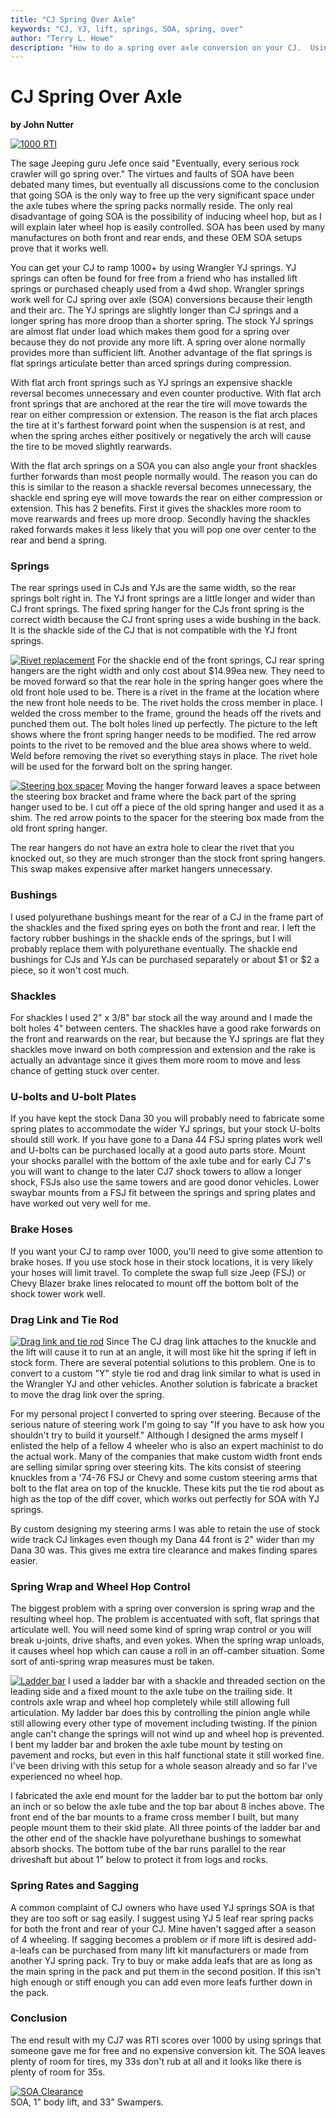 ```yaml
---
title: "CJ Spring Over Axle"
keywords: "CJ, YJ, lift, springs, SOA, spring, over"
author: "Terry L. Howe"
description: "How to do a spring over axle conversion on your CJ.  Using YJ springs, your CJ will easily ramp over 1000."
---
```

# CJ Spring Over Axle

**by John Nutter**

[![1000 RTI](../../img/suspension/yjsp5_.jpg)](../../img/suspension/yjsp5.jpg) 

The sage Jeeping guru Jefe once said "Eventually, every serious rock crawler will go spring over." The virtues and faults of SOA have been debated many times, but eventually all discussions come to the conclusion that going SOA is the only way to free up the very significant space under the axle tubes where the spring packs normally reside. The only real disadvantage of going SOA is the possibility of inducing wheel hop, but as I will explain later wheel hop is easily controlled. SOA has been used by many manufactures on both front and rear ends, and these OEM SOA setups prove that it works well.

You can get your CJ to ramp 1000+ by using Wrangler YJ springs. YJ springs can often be found for free from a friend who has installed lift springs or purchased cheaply used from a 4wd shop. Wrangler springs work well for CJ spring over axle (SOA) conversions because their length and their arc. The YJ springs are slightly longer than CJ springs and a longer spring has more droop than a shorter spring. The stock YJ springs are almost flat under load which makes them good for a spring over because they do not provide any more lift. A spring over alone normally provides more than sufficient lift. Another advantage of the flat springs is flat springs articulate better than arced springs during compression.

With flat arch front springs such as YJ springs an expensive shackle reversal becomes unnecessary and even counter productive. With flat arch front springs that are anchored at the rear the tire will move towards the rear on either compression or extension. The reason is the flat arch places the tire at it's farthest forward point when the suspension is at rest, and when the spring arches either positively or negatively the arch will cause the tire to be moved slightly rearwards.

With the flat arch springs on a SOA you can also angle your front shackles further forwards than most people normally would. The reason you can do this is similar to the reason a shackle reversal becomes unnecessary, the shackle end spring eye will move towards the rear on either compression or extension. This has 2 benefits. First it gives the shackles more room to move rearwards and frees up more droop. Secondly having the shackles raked forwards makes it less likely that you will pop one over center to the rear and bend a spring.

### Springs

The rear springs used in CJs and YJs are the same width, so the rear springs bolt right in. The YJ front springs are a little longer and wider than CJ front springs. The fixed spring hanger for the CJs front spring is the correct width because the CJ front spring uses a wide bushing in the back. It is the shackle side of the CJ that is not compatible with the YJ front springs.

[![Rivet replacement](../../img/suspension/yjsp1_.jpg)](../../img/suspension/yjsp1.jpg) For the shackle end of the front springs, CJ rear spring hangers are the right width and only cost about $14.99ea new. They need to be moved forward so that the rear hole in the spring hanger goes where the old front hole used to be. There is a rivet in the frame at the location where the new front hole needs to be. The rivet holds the cross member in place. I welded the cross member to the frame, ground the heads off the rivets and punched them out. The bolt holes lined up perfectly. The picture to the left shows where the front spring hanger needs to be modified. The red arrow points to the rivet to be removed and the blue area shows where to weld. Weld before removing the rivet so everything stays in place. The rivet hole will be used for the forward bolt on the spring hanger. 

[![Steering box spacer](../../img/suspension/yjsp2_.jpg)](../../img/suspension/yjsp2.jpg) Moving the hanger forward leaves a space between the steering box bracket and frame where the back part of the spring hanger used to be. I cut off a piece of the old spring hanger and used it as a shim. The red arrow points to the spacer for the steering box made from the old front spring hanger.

The rear hangers do not have an extra hole to clear the rivet that you knocked out, so they are much stronger than the stock front spring hangers. This swap makes expensive after market hangers unnecessary.

### Bushings

I used polyurethane bushings meant for the rear of a CJ in the frame part of the shackles and the fixed spring eyes on both the front and rear. I left the factory rubber bushings in the shackle ends of the springs, but I will probably replace them with polyurethane eventually. The shackle end bushings for CJs and YJs can be purchased separately or about $1 or $2 a piece, so it won't cost much.

### Shackles

For shackles I used 2" x 3/8" bar stock all the way around and I made the bolt holes 4" between centers. The shackles have a good rake forwards on the front and rearwards on the rear, but because the YJ springs are flat they shackles move inward on both compression and extension and the rake is actually an advantage since it gives them more room to move and less chance of getting stuck over center.

### U-bolts and U-bolt Plates

If you have kept the stock Dana 30 you will probably need to fabricate some spring plates to accommodate the wider YJ springs, but your stock U-bolts should still work. If you have gone to a Dana 44 FSJ spring plates work well and U-bolts can be purchased locally at a good auto parts store. Mount your shocks parallel with the bottom of the axle tube and for early CJ 7's you will want to change to the later CJ7 shock towers to allow a longer shock, FSJs also use the same towers and are good donor vehicles. Lower swaybar mounts from a FSJ fit between the springs and spring plates and have worked out very well for me.

### Brake Hoses

If you want your CJ to ramp over 1000, you'll need to give some attention to brake hoses. If you use stock hose in their stock locations, it is very likely your hoses will limit travel. To complete the swap full size Jeep (FSJ) or Chevy Blazer brake lines relocated to mount off the bottom bolt of the shock tower work well. 

### Drag Link and Tie Rod

[![Drag link and tie rod](../../img/suspension/yjsp4_.jpg)](../../img/suspension/yjsp4.jpg) Since The CJ drag link attaches to the knuckle and the lift will cause it to run at an angle, it will most like hit the spring if left in stock form. There are several potential solutions to this problem. One is to convert to a custom "Y" style tie rod and drag link similar to what is used in the Wrangler YJ and other vehicles. Another solution is fabricate a bracket to move the drag link over the spring.

For my personal project I converted to spring over steering. Because of the serious nature of steering work I'm going to say "If you have to ask how you shouldn't try to build it yourself." Although I designed the arms myself I enlisted the help of a fellow 4 wheeler who is also an expert machinist to do the actual work. Many of the companies that make custom width front ends are selling similar spring over steering kits. The kits consist of steering knuckles from a '74-76 FSJ or Chevy and some custom steering arms that bolt to the flat area on top of the knuckle. These kits put the tie rod about as high as the top of the diff cover, which works out perfectly for SOA with YJ springs.

By custom designing my steering arms I was able to retain the use of stock wide track CJ linkages even though my Dana 44 front is 2" wider than my Dana 30 was. This gives me extra tire clearance and makes finding spares easier.

### Spring Wrap and Wheel Hop Control

The biggest problem with a spring over conversion is spring wrap and the resulting wheel hop. The problem is accentuated with soft, flat springs that articulate well. You will need some kind of spring wrap control or you will break u-joints, drive shafts, and even yokes. When the spring wrap unloads, it causes wheel hop which can cause a roll in an off-camber situation. Some sort of anti-spring wrap measures must be taken.

[![Ladder bar](../../img/suspension/yjsp6_.jpg)](../../img/suspension/yjsp6.jpg) I used a ladder bar with a shackle and threaded section on the leading side and a fixed mount to the axle tube on the trailing side. It controls axle wrap and wheel hop completely while still allowing full articulation. My ladder bar does this by controlling the pinion angle while still allowing every other type of movement including twisting. If the pinion angle can't change the springs will not wind up and wheel hop is prevented. I bent my ladder bar and broken the axle tube mount by testing on pavement and rocks, but even in this half functional state it still worked fine. I've been driving with this setup for a whole season already and so far I've experienced no wheel hop.

I fabricated the axle end mount for the ladder bar to put the bottom bar only an inch or so below the axle tube and the top bar about 8 inches above. The front end of the bar mounts to a frame cross member I built, but many people mount them to their skid plate. All three points of the ladder bar and the other end of the shackle have polyurethane bushings to somewhat absorb shocks. The bottom tube of the bar runs parallel to the rear driveshaft but about 1" below to protect it from logs and rocks.

### Spring Rates and Sagging

A common complaint of CJ owners who have used YJ springs SOA is that they are too soft or sag easily. I suggest using YJ 5 leaf rear spring packs for both the front and rear of your CJ. Mine haven't sagged after a season of 4 wheeling. If sagging becomes a problem or if more lift is desired add-a-leafs can be purchased from many lift kit manufacturers or made from another YJ spring pack. Try to buy or make adda leafs that are as long as the main spring in the pack and put them in the second position. If this isn't high enough or stiff enough you can add even more leafs further down in the pack.

### Conclusion

The end result with my CJ7 was RTI scores over 1000 by using springs that someone gave me for free and no expensive conversion kit. The SOA leaves plenty of room for tires, my 33s don't rub at all and it looks like there is plenty of room for 35s.

[![SOA Clearance](../../img/suspension/yjsp3_.jpg)](../../img/suspension/yjsp3.jpg)   
SOA, 1" body lift, and 33" Swampers.